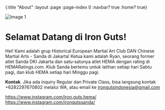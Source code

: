 {:title "About"
 :layout :page
 :page-index 0
 :navbar? true
 :home? true}

![Image 1](/img/ighema.jpg)
# Selamat Datang di Iron Guts!

Hei! Kami adalah grup Historical European Martial Art Club DAN Chinese Martial Arts - Sanda di Jakarta! 
Ketua kami adalah Ryan, seorang former atlet Sanda DKI Jakarta dan satu-satunya atlet HEMA dengan
rating di HEMARatings.com. Klub Sanda bertemu untuk latihan setiap hari Sabtu pagi, dan klub HEMA setiap hari Minggu pagi.

 **Kontak**. Jika ada inquiry Regular dan Private Class, bisa langsung kontak
+6282297670802 melalui WA, atau email ke irongutsindonesia@gmail.com

https://www.instagram.com/iron.guts.hema/
https://www.instagram.com/irongutssanda/
